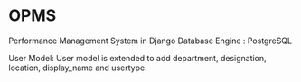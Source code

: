 # OPMS
Performance Management System in Django
Database Engine : PostgreSQL

User Model:
    User model is extended to add department, designation, location, display_name and usertype.


